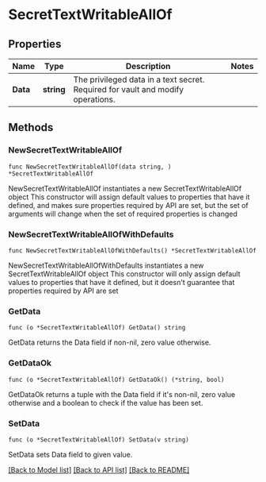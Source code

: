 # SecretTextWritableAllOf

## Properties

Name | Type | Description | Notes
------------ | ------------- | ------------- | -------------
**Data** | **string** | The privileged data in a text secret. Required for vault and modify operations. | 

## Methods

### NewSecretTextWritableAllOf

`func NewSecretTextWritableAllOf(data string, ) *SecretTextWritableAllOf`

NewSecretTextWritableAllOf instantiates a new SecretTextWritableAllOf object
This constructor will assign default values to properties that have it defined,
and makes sure properties required by API are set, but the set of arguments
will change when the set of required properties is changed

### NewSecretTextWritableAllOfWithDefaults

`func NewSecretTextWritableAllOfWithDefaults() *SecretTextWritableAllOf`

NewSecretTextWritableAllOfWithDefaults instantiates a new SecretTextWritableAllOf object
This constructor will only assign default values to properties that have it defined,
but it doesn't guarantee that properties required by API are set

### GetData

`func (o *SecretTextWritableAllOf) GetData() string`

GetData returns the Data field if non-nil, zero value otherwise.

### GetDataOk

`func (o *SecretTextWritableAllOf) GetDataOk() (*string, bool)`

GetDataOk returns a tuple with the Data field if it's non-nil, zero value otherwise
and a boolean to check if the value has been set.

### SetData

`func (o *SecretTextWritableAllOf) SetData(v string)`

SetData sets Data field to given value.



[[Back to Model list]](../README.md#documentation-for-models) [[Back to API list]](../README.md#documentation-for-api-endpoints) [[Back to README]](../README.md)


